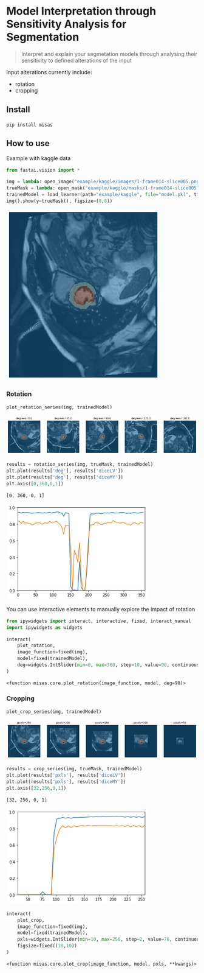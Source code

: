 # Model Interpretation through Sensitivity Analysis for Segmentation
> Interpret and explain your segmetation models through analysing their sensitivity to defined alterations of the input


Input alterations currently include:
 - rotation
 - cropping

## Install

`pip install misas`

## How to use

Example with kaggle data

```python
from fastai.vision import *
```

```python
img = lambda: open_image("example/kaggle/images/1-frame014-slice005.png")
trueMask = lambda: open_mask("example/kaggle/masks/1-frame014-slice005.png")
trainedModel = load_learner(path="example/kaggle", file="model.pkl", tfm_y=False)
img().show(y=trueMask(), figsize=(8,8))
```


![png](docs/images/output_6_0.png)


### Rotation

```python
plot_rotation_series(img, trainedModel)
```


![png](docs/images/output_8_0.png)


```python
results = rotation_series(img, trueMask, trainedModel)
plt.plot(results['deg'], results['diceLV'])
plt.plot(results['deg'], results['diceMY'])
plt.axis([0,360,0,1])
```

    





    [0, 360, 0, 1]




![png](docs/images/output_9_2.png)


You can use interactive elements to manually explore the impact of rotation

```python
from ipywidgets import interact, interactive, fixed, interact_manual
import ipywidgets as widgets
```

```python
interact(
    plot_rotation,
    image_function=fixed(img),
    model=fixed(trainedModel),
    deg=widgets.IntSlider(min=0, max=360, step=10, value=90, continuous_update=False)
)
```




    <function misas.core.plot_rotation(image_function, model, deg=90)>



### Cropping

```python
plot_crop_series(img, trainedModel)
```


![png](docs/images/output_14_0.png)


```python
results = crop_series(img, trueMask, trainedModel)
plt.plot(results['pxls'], results['diceLV'])
plt.plot(results['pxls'], results['diceMY'])
plt.axis([32,256,0,1])
```

    





    [32, 256, 0, 1]




![png](docs/images/output_15_2.png)


```python
interact(
    plot_crop,
    image_function=fixed(img),
    model=fixed(trainedModel),
    pxls=widgets.IntSlider(min=10, max=256, step=2, value=76, continuous_update=False),
    figsize=fixed((10,10))
)
```




    <function misas.core.plot_crop(image_function, model, pxls, **kwargs)>


